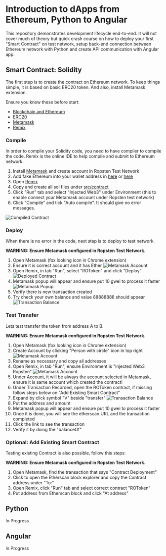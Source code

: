# Introduction to dApps from Ethereum, Python to Angular 

This repository demonstrates development lifecycle end-to-end. It will not cover much of theory but quick crash course on how to deploy your first "Smart Contract" on test network, setup back-end connection between Ethereum network with Python and create API communication with Angular app.

## Smart Contract: Solidity


The first step is to create the contract on Ethereum network. To keep things simple, it is based on basic ERC20 token. And also, install Metamask extension.

Ensure you know these before start:
- [Blockchain and Ethereum](https://github.com/kororo/awesome-blockchain)
- [ERC20](https://github.com/OpenZeppelin/openzeppelin-solidity/blob/master/contracts/token/ERC20/ERC20Basic.sol)
- [Metamask](https://metamask.io/)
- [Remix](https://remix.ethereum.org/)

### Compile

In order to compile your Solidity code, you need to have compiler to compile the code. Remix is the online IDE to help compile and submit to Ethereum network.

1. Install [Metamask](https://metamask.io/) and create account in Ropsten Test Network
2. Add fake Ethereum into your wallet address in [here](https://faucet.bitfwd.xyz/) or [here](http://faucet.ropsten.be:3001/) 
3. Open [Remix](https://remix.ethereum.org/)
4. Copy and create all sol files under [src/contract]()
5. Click "Run" tab and select "Injected Web3" under Environment (this to enable connect your Metamask account under Ropsten test network)
6. Click "Compile" and tick "Auto compile". It should give no error messages.

![Compiled Contract](/doc/img/1.png?raw=true "Compiled Contract")

### Deploy

When there is no error in the code, next step is to deploy to test network.

**WARNING: Ensure Metamask configured in Ropsten Test Network.**

1. Open Metamask (fox looking icon in Chrome extension)
2. Ensure it is correct account and it has Ether 
   ![Metamask Account](doc/img/2.png?raw=true "Metamask Account")
3. Open Remix, in tab "Run", select "ROToken" and click "Deploy"
   ![Deployed Contract](doc/img/3.png?raw=true "Deployed Contract")
4. Metamask popup will appear and ensure put 10 gwei to process it faster
   ![Metamask Popup](doc/img/5.png?raw=true "Metamask Popup")
5. Verify there is new transaction created
6. Try check your own balance and value 88888888 should appear
   ![Transaction Balance](doc/img/6.png?raw=true "Transaction Balance")

### Test Transfer

Lets test transfer the token from address A to B.

**WARNING: Ensure Metamask configured in Ropsten Test Network.**

1. Open Metamask (fox looking icon in Chrome extension)
2. Create Account by clicking "Person with circle" icon in top right
   ![Metamask Account](doc/img/2.png?raw=true "Metamask Account")
3. Rename as necessary and copy all addresses
4. Open Remix, in tab "Run", ensure Environment is "Injected Web3 Ropsten"
   ![Metamask Account](doc/img/4.png?raw=true "Metamask Account")
6. Under Account, it will be always the account selected in Metamask, ensure it is same account which created the contract!
7. Under Transaction Recorded, open the ROToken contract, if missing follow steps below on "Add Existing Smart Contract"
8. Expand by click symbol "V" beside "transfer"
   ![Transaction Balance](doc/img/7.png?raw=true "Transaction Balance")
9. Put the address and amount
10. Metamask popup will appear and ensure put 10 gwei to process it faster
11. Once it is done, you will see the etherscan URL and the transaction completed
12. Click the link to see the transaction
13. Verify it by doing the "balanceOf"

### Optional: Add Existing Smart Contract 

Testing existing Contract is also possible, follow this steps:

**WARNING: Ensure Metamask configured in Ropsten Test Network.**

1. Open Metamask, find the transaction that says "Contract Deployment"
2. Click to open the Etherscan block explorer and copy the Contract address under "To:"
3. Open Remix, click "Run" tab and select correct contract "ROToken"
4. Put address from Etherscan block and click "At address"

## Python

In Progress

## Angular

In Progress
